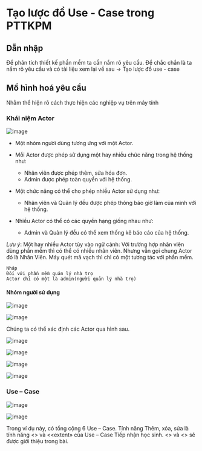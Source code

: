 
# Tạo lược đồ Use - Case trong PTTKPM

## Dẫn nhập

Để phân tích thiết kế phần mềm ta cần nắm rõ yêu cầu.
Để chắc chắn là ta nắm rõ yêu cầu và có tài liệu xem lại về sau
-> Tạo lược đồ use - case

## Mồ hình hoá yêu cầu

Nhằm thể hiện rõ cách thực hiện các nghiệp vụ trên máy tính

### Khái niệm Actor

![image](https://user-images.githubusercontent.com/81136429/113490574-26930600-94f5-11eb-9d8d-878e17f1ddae.png)

- Một nhóm người dùng tương ứng với một Actor.

- Mỗi Actor được phép sử dụng một hay nhiều chức năng trong hệ thống như:

  - Nhân viên được phép thêm, sửa hóa đơn.
  - Admin được phép toàn quyền với hệ thống.
- Một chức năng có thể cho phép nhiều Actor sử dụng như:
  - Nhân viên và Quản lý đều được phép thông báo giờ làm của mình với hệ thống.
- Nhiều Actor có thể có các quyền hạng giống nhau như:
  - Admin và Quản lý đều có thể xem thống kê báo cáo của hệ thống.

*Lưu ý*: Một hay nhiều Actor tùy vào ngữ cảnh: Với trường hợp nhân viên dùng phần mềm thì có thể có nhiều nhân viên. Nhưng vẫn gọi chung Actor đó là Nhân Viên. Máy quét mã vạch thì chỉ có một tương tác với phần mềm.
```
Nháp
Đối với phần mềm quản lý nhà trọ
Actor chỉ có một là admin(người quản lý nhà trọ)
```

#### Nhóm người sử dụng

![image](https://user-images.githubusercontent.com/81136429/113490813-cf8e3080-94f6-11eb-93e8-849ad401abd1.png)

![image](https://user-images.githubusercontent.com/81136429/113490820-d9179880-94f6-11eb-8e4e-6b83d483aa25.png)

Chúng ta có thể xác định các Actor qua hình sau.

![image](https://user-images.githubusercontent.com/81136429/113490846-f64c6700-94f6-11eb-9904-c0ab4e949536.png)

![image](https://user-images.githubusercontent.com/81136429/113490883-2a278c80-94f7-11eb-8279-0d3e9a364d3b.png)

![image](https://user-images.githubusercontent.com/81136429/113490894-37dd1200-94f7-11eb-8534-1fba6661f05e.png)

![image](https://user-images.githubusercontent.com/81136429/113490904-43c8d400-94f7-11eb-9aa2-fb4f249e3c02.png)

### Use – Case

![image](https://user-images.githubusercontent.com/81136429/113490966-a91cc500-94f7-11eb-8d45-a4e29394f2e2.png)

![image](https://user-images.githubusercontent.com/81136429/113490982-bc2f9500-94f7-11eb-88cd-0fd796771f5e.png)

Trong ví dụ này, có tổng cộng 6 Use – Case. Tính năng Thêm, xóa, sửa là tính năng <<include>>  và <<extent» của Use – Case Tiếp nhận học sinh. <<include>> và <<extent>> sẽ được giới thiệu trong bài.


